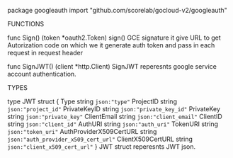 package googleauth
    import "github.com/scorelab/gocloud-v2/googleauth"


FUNCTIONS

func Sign() (token *oauth2.Token)
    sign() GCE signature it give URL to get Autorization code on which we it
    generate auth token and pass in each request in request header

func SignJWT() (client *http.Client)
    SignJWT reperesnts google service account authentication.

TYPES

type JWT struct {
    Type                    string `json:"type"`
    ProjectID               string `json:"project_id"`
    PrivateKeyID            string `json:"private_key_id"`
    PrivateKey              string `json:"private_key"`
    ClientEmail             string `json:"client_email"`
    ClientID                string `json:"client_id"`
    AuthURI                 string `json:"auth_uri"`
    TokenURI                string `json:"token_uri"`
    AuthProviderX509CertURL string `json:"auth_provider_x509_cert_url"`
    ClientX509CertURL       string `json:"client_x509_cert_url"`
}
    JWT struct reperesnts JWT json.


